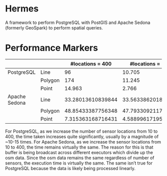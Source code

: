 # Hermes
A framework to perform PostgreSQL with PostGIS and Apache Sedona (formerly GeoSpark) to perform spatial queries.

# Performance Markers

|               |         | #locations = 400  | #locations = 10   |
| ------------- | ------- | ----------------- | ----------------- |
| PostgreSQL    | Line    | 96                | 10.705            |
|               | Polygon | 174               | 11.245            |
|               | Point   | 14.963            | 2.766             |
| Apache Sedona | Line    | 33.28013610839844 | 33.56338620185852 |
|               | Polygon | 48.85433387756348 | 47.79330921173096 |
|               | Point   | 7.315363168716431 | 4.588996171951294 |

For PostgreSQL, as we increase the number of sensor locations from 10 to 400, the time taken increases quite significantly, usually by a magnitude of ~10-15 times. For Apache Sedona, as we increase the sensor locations from 10 to 400, the time remains virtually the same. The reason for this is that buffer is being broadcast across different executors which divide up the osm data. Since the osm data remains the same regardless of number of sensors, the execution time is virtually the same. The same isn’t true for PostgreSQL because the data is likely being processed linearly. 
